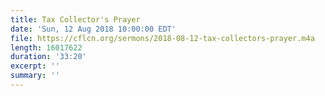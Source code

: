 ```yaml
---
title: Tax Collector's Prayer
date: 'Sun, 12 Aug 2018 10:00:00 EDT'
file: https://cflcn.org/sermons/2018-08-12-tax-collectors-prayer.m4a
length: 16017622
duration: '33:20'
excerpt: ''
summary: ''
---
```

